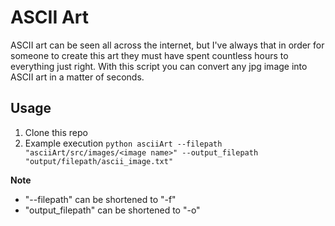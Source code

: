 # ASCII Art

ASCII art can be seen all across the internet, but I've always that in order for someone to create this art they must have spent countless hours to everything just right. With this script you can convert any jpg image into ASCII art in a matter of seconds.

## Usage

1. Clone this repo
2. Example execution
   `python asciiArt --filepath "asciiArt/src/images/<image name>" --output_filepath "output/filepath/ascii_image.txt"`

 __Note__ 
- "--filepath" can be shortened to  "-f"
- "output_filepath" can be shortened to "-o"